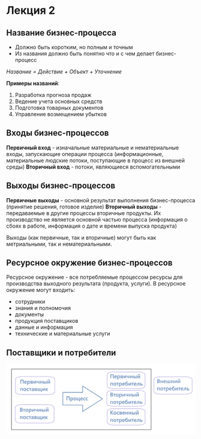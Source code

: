 # Лекция 2

## Название бизнес-процесса
- Должно быть коротким, но полным и точным
- Из названия должно быть понятно что и с чем делает бизнес-процесс

*Название = Действие + Объект + Уточнение*

**Примеры названий**:
1) Разработка прогноза продаж
2) Ведение учета основных средств
3) Подготовка товарных документов
4) Управление возмещением убытков

## Входы бизнес-процессов
**Первичный вход** - изначальные материальные и нематериальные входы, запускающие операции процесса (информационные, материальные людские потоки, поступающие в процесс из внешней среды)
**Вторичный вход** - потоки, являющиеся вспомогательными

## Выходы бизнес-процессов
**Первичные выходы** - основной результат выполнения бизнес-процесса (принятие решения, готовое изделие)
**Вторичный выходы** - передаваемые в другие процессы вторичные продукты. Их производство не является основной частью процесса (информация о сбоях в работе, информация о дате и времени выпуска продукта)

Выходы (как первичные, так и вторичные) могут быть как метриальными, так и нематериальными.

## Ресурсное окружение бизнес-процессов
Ресурсное окружение - все потребляемые процессом ресурсы для производства выходного результата (продукта, услуги). В ресурсное окружение могут входить:
- сотрудники
- знания и полномочия
- документы
- продукция поставщиков
- данные и информация
- технические и материальные услуги

## Поставщики и потребители
![](Лекция_2_схема_1.png)
